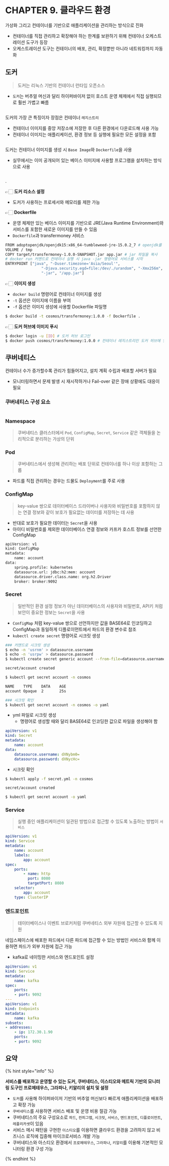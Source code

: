 # CHAPTER 9. 클라우드 환경

가상화 그리고 컨테이너를 기반으로 애플리케이션을 관리하는 방식으로 진화
- 컨테이너를 직접 관리하고 확장해야 하는 한계를 보완하기 위해 컨테이너 오케스트레이션 도구가 등장
- 오케스트레이션 도구는 컨테이너의 배포, 관리, 확장뿐만 아니라 네트워킹까지 자동화

## 도커

> 도커는 리눅스 기반의 컨테이너 런타임 오픈소스

- `도커`는 버추얼 머신과 달리 하이퍼바이저 없이 호스트 운영 체제에서 직접 실행되므로 훨씬 가볍고 빠름

<figure><img src="../../.gitbook/assets/microservices-eventsourcing/9-1.png" alt=""><figcaption></figcaption></figure>

도커의 가장 큰 특징이자 장점은 컨테이너 `레지스트리`
- 컨테이너 이미지를 중앙 저장소에 저장한 후 다른 환경에서 다운로드해 사용 가능
- 컨테이너 이미지는 애플리케이션, 환경 정보 등 실행에 필요한 모든 설정을 포함

<figure><img src="../../.gitbook/assets/microservices-eventsourcing/9-2.png" alt=""><figcaption></figcaption></figure>

도커는 컨테이너 이미지를 생성 시 `Base Image`와 `Dockerfile`을 사용
- 실무에서는 이미 공개되어 있는 베이스 이미지에 사용할 프로그램을 설치하는 방식으로 사용

<figure><img src="../../.gitbook/assets/microservices-eventsourcing/9-3.png" alt=""><figcaption></figcaption></figure>

.

👉🏻 **도커 리소스 설정**
- 도커가 사용하는 프로세서와 메모리를 제한 가능

👉🏻 **Dockerfile**
- 운영 체제만 있는 베이스 이미지를 기반으로 JRE(Java Runtime Environment)와 서비스를 포함한 새로운 이미지를 만들 수 있음
- `Dockerfile`과 transfermoney 서비스

```bash
FROM adoptopenjdk/openjdk15:x86_64-tumbleweed-jre-15.0.2_7 # openjdk를 포함한 베이스 이미지
VOLUME / tmp
COPY target/transfermoney-1.0.0-SNAPSHOT.jar app.jar # jar 파일을 복사
# docker run 커맨드로 컨테이너 실행 시 java -jar 명령어로 서비스를 시작
ENTRYPOINT ["java", "-Duser.timezone='Asia/Seoul'",
                "-Djava.security.egd=file:/dev/./urandom", "-Xmx256m",
                "-jar", "/app.jar"] 
```

👉🏻 **이미지 생성**
- `docker build` 명령어로 컨테이너 이미지를 생성
- `-t` 옵션은 이미지에 이름을 부여
- `-f` 옵션은 이미지 생성에 사용할 Dockerfile 파일명

```bash
$ docker build -t cosmos/transfermoney:1.0.0 -f Dockerfile .
```

👉🏻 **도커 허브에 이미지 푸시**

```bash
$ docker login -u [ID] # 도커 허브 로그인
$ docker push cosmos/transfermoney:1.0.0 # 컨테이너 레지스트리인 도커 허브에 업로드
```

## 쿠버네티스

컨테이너 수가 증가할수록 관리가 힘들어지고, 설치 계획 수립과 배포할 서버가 필요
- 모니터링하면서 문제 발생 시 재시작하거나 Fail-over 같은 장애 상황에도 대응이 필요

### 쿠버네티스 구성 요소

<figure><img src="../../.gitbook/assets/microservices-eventsourcing/9-10.png" alt=""><figcaption></figcaption></figure>

### Namespace

> 쿠버네티스 클러스터에서 `Pod`, `ConfigMap`, `Secret`, `Service` 같은 객체들을 논리적으로 분리하는 가상의 단위

### Pod

> 쿠버네티스에서 생성해 관리하는 배포 단위로 컨테이너를 하나 이상 포함하는 그룹

- 파드를 직접 관리하는 경우는 드물도 `Deployment`를 주로 사용

### ConfigMap

> key-value 쌍으로 데이터베이스 드라이버나 사용자와 비밀번호를 포함하지 않는 연결 정보와 같이 보호가 필요없는 데이터를 저장하는 데 사용

- 반대로 보호가 필요한 데이터는 `Secret`을 사용
- 아이디 비밀번호를 제외한 데이터베이스 연결 정보와 카프카 호스트 정보를 선언한 ConfigMap

```bash
apiVersion: v1 
kind: ConfigMap 
metadata:
    name: account
data:
    spring.profile: kubernetes
    datasource.url: jdbc:h2:mem: account
    datasource.driver.class.name: org.h2.Driver
    broker: broker:9092
```

### Secret

> 일반적인 환경 설정 정보가 아닌 데이터베이스의 사용자와 비밀번호, API키 처럼 보안이 중요한 정보는 `Secret`을 사용

- `ConfigMap` 처럼 key-value 쌍으로 선언하지만 값을 BASE64로 인코딩하고 ConfigMap과 동일하게 디플로이먼트에서 파드의 환경 변수로 참조
- `kubectl create secret` 명령어로 시크릿 생성

```bash
### 커맨드로 시크릿 생성
$ echo -n 'usrnm' > datasource.username
$ echo -n 'usrpw' > datasource.password
$ kubectl create secret generic account --from-file=datasource.username --from-file=datasource.password -n cosmos

secret/account created

$ kubectl get secret account -n cosmos

NAME    TYPE    DATA    AGE
account Opaque  2       25s

### 시크릿 확인
$ kubectl get secret account -n cosmos -o yaml
```

- yml 파일로 시크릿 생성
  - 명령어로 생성할 때와 달리 BASE64로 인코딩한 값으로 파일을 생성해야 함

```yml
apiVersion: v1
kind: Secret
metadata:
    name: account
data:
    datasource.username: dXNybm0=
    datasource.password: dXNycHc=
```

- 시크릿 확인

```bash
$ kubectl apply -f secret.yml -n cosmos

secret/account created

$ kubectl get secret account -o yaml
```

### Service

> 실행 중인 애플리케이션이 일관된 방법으로 접근할 수 있도록 노출하는 방법이 `서비스`

```yml
apiVersion: v1
kind: Service
metadata:
    name: account
    labels:
        app: account
spec:
    ports:
        - name: http
          port: 8080
          targetPort: 8080
    selector:
        app: account
    type: ClusterIP
```

### 엔드포인트

> 데이터베이스나 이벤트 브로커처럼 쿠버네티스 외부 자원에 접근할 수 있도록 지원

네임스페이스에 배포한 파드에서 다른 파드에 접근할 수 있는 방법인 서비스와 함께 이용하면 파드가 외부 자원에 접근 가능
- kafka로 네이밍한 서비스와 엔드포인트 설정

```yml
apiVersion: v1
kind: Service
metadata:
    name: kafka
spec:
    ports:
    - port: 9092
---
apiVersion: v1
kind: Endpoints
metadata:
    name: kafka
subsets:
- addresses:
    - ip: 172.30.1.90
    ports:
    - port: 9092
```

## 요약

{% hint style="info" %}

**서비스를 배포하고 운영할 수 있는 도커, 쿠버네티스, 이스티오와 메트릭 기반의 모니터링 도구인 프로메테우스, 그라파나, 키알리의 설치 및 설정**
- `도커`를 사용해 하이퍼바이저 기반의 버추얼 머신보다 빠르게 애플리케이션을 배포하고 확장 가능
- `쿠버네티스`를 사용하면 서비스 배포 및 운영 비용 절감 가능
- 쿠버네티스의 주요 구성요소로 `파드`, `컨피그맵`, `시크릿`, `서비스`, `엔드포인트`, `디플로이먼트`, `레플리카셋`이 있음
- 서비스 메시 패턴을 구현한 `이스티오`를 이용하면 클라우드 환경을 고려하지 않고 비즈니스 로직에 집중해 마이크로서비스 개발 가능
- 쿠버네티스와 아스티오 환경에서 `프로메테우스`, `그라파나`, `키알리`를 이용해 기본적인 모니터링 환경 구성 가능

{% endhint %}